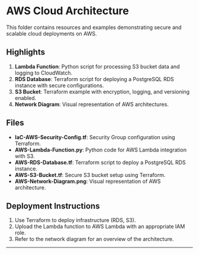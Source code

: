 # AWS Cloud Architecture

This folder contains resources and examples demonstrating secure and scalable cloud deployments on AWS.

## Highlights

1. **Lambda Function**: Python script for processing S3 bucket data and logging to CloudWatch.
2. **RDS Database**: Terraform script for deploying a PostgreSQL RDS instance with secure configurations.
3. **S3 Bucket**: Terraform example with encryption, logging, and versioning enabled.
4. **Network Diagram**: Visual representation of AWS architectures.

## Files

- **IaC-AWS-Security-Config.tf**: Security Group configuration using Terraform.
- **AWS-Lambda-Function.py**: Python code for AWS Lambda integration with S3.
- **AWS-RDS-Database.tf**: Terraform script to deploy a PostgreSQL RDS instance.
- **AWS-S3-Bucket.tf**: Secure S3 bucket setup using Terraform.
- **AWS-Network-Diagram.png**: Visual representation of AWS architecture.

## Deployment Instructions

1. Use Terraform to deploy infrastructure (RDS, S3).
2. Upload the Lambda function to AWS Lambda with an appropriate IAM role.
3. Refer to the network diagram for an overview of the architecture.

---

